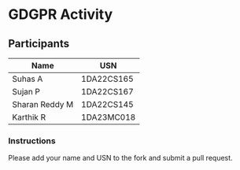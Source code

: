 # GDGPR Activity

## Participants

| Name   | USN        |
|--------|------------|
| Suhas A| 1DA22CS165 |
| Sujan P| 1DA22CS167 |
| Sharan Reddy M| 1DA22CS145|
| Karthik R | 1DA23MC018 |

### Instructions
Please add your name and USN to the fork and submit a pull request.

